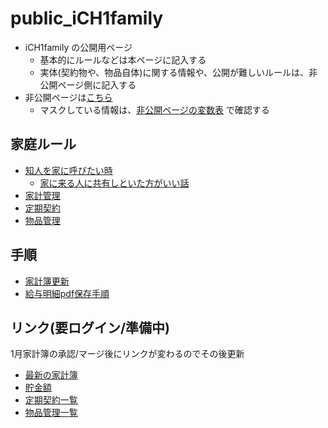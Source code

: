 public_iCH1family
===

* iCH1family の公開用ページ
	* 基本的にルールなどは本ページに記入する
	* 実体(契約物や、物品自体)に関する情報や、公開が難しいルールは、非公開ページ側に記入する
* 非公開ページは[こちら](https://github.com/hinoshiba/iCH1family)
	* マスクしている情報は、[非公開ページの変数表](https://github.com/hinoshiba/iCH1family/blob/master/README.md#変数一覧) で確認する


## 家庭ルール

* [知人を家に呼びたい時](./rule/friend2house.md)
	* [家に来る人に共有しといた方がいい話](./rule/share2friend.md)
* [家計管理](./rule/accountbook.md)
* [定期契約](./rule/contract.md)
* [物品管理](./rule/asset.md)

## 手順

* [家計簿更新](./ope/accountbook.md)
* [給与明細pdf保存手順](./ope/save_pdf.md)

## リンク(要ログイン/準備中)

1月家計簿の承認/マージ後にリンクが変わるのでその後更新  

* [最新の家計簿]()
* [貯金額]()
* [定期契約一覧]()
* [物品管理一覧]()
